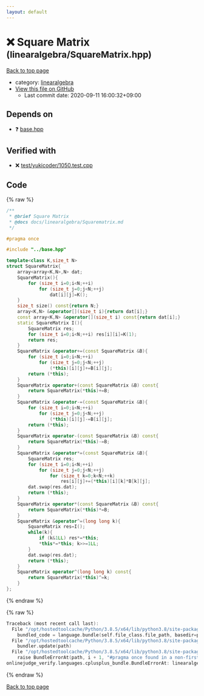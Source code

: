```yaml
---
layout: default
---
```


<!-- mathjax config similar to math.stackexchange -->
<script type="text/javascript" async
  src="https://cdnjs.cloudflare.com/ajax/libs/mathjax/2.7.5/MathJax.js?config=TeX-MML-AM_CHTML">
</script>
<script type="text/x-mathjax-config">
  MathJax.Hub.Config({
    TeX: { equationNumbers: { autoNumber: "AMS" }},
    tex2jax: {
      inlineMath: [ ['$','$'] ],
      processEscapes: true
    },
    "HTML-CSS": { matchFontHeight: false },
    displayAlign: "left",
    displayIndent: "2em"
  });
</script>

<script type="text/javascript" src="https://cdnjs.cloudflare.com/ajax/libs/jquery/3.4.1/jquery.min.js"></script>
<script src="https://cdn.jsdelivr.net/npm/jquery-balloon-js@1.1.2/jquery.balloon.min.js" integrity="sha256-ZEYs9VrgAeNuPvs15E39OsyOJaIkXEEt10fzxJ20+2I=" crossorigin="anonymous"></script>
<script type="text/javascript" src="../../assets/js/copy-button.js"></script>
<link rel="stylesheet" href="../../assets/css/copy-button.css" />


# :x: Square Matrix <small>(linearalgebra/SquareMatrix.hpp)</small>

<a href="../../index.html">Back to top page</a>

* category: <a href="../../index.html#1bbf1d9f5340fa94bf2c5fb5ce73a5f5">linearalgebra</a>
* <a href="{{ site.github.repository_url }}/blob/master/linearalgebra/SquareMatrix.hpp">View this file on GitHub</a>
    - Last commit date: 2020-09-11 16:00:32+09:00




## Depends on

* :question: <a href="../base.hpp.html">base.hpp</a>


## Verified with

* :x: <a href="../../verify/test/yukicoder/1050.test.cpp.html">test/yukicoder/1050.test.cpp</a>


## Code

<a id="unbundled"></a>
{% raw %}
```cpp
/**
 * @brief Square Matrix
 * @docs docs/linearalgebra/Squarematrix.md
 */

#pragma once

#include "../base.hpp"

template<class K,size_t N>
struct SquareMatrix{
    array<array<K,N>,N> dat;
    SquareMatrix(){
        for (size_t i=0;i<N;++i)
            for (size_t j=0;j<N;++j)
                dat[i][j]=K();
    }
    size_t size() const{return N;}
    array<K,N> &operator[](size_t i){return dat[i];}
    const array<K,N> &operator[](size_t i) const{return dat[i];}
    static SquareMatrix I(){
        SquareMatrix res;
        for (size_t i=0;i<N;++i) res[i][i]=K(1);
        return res;
    }
    SquareMatrix &operator+=(const SquareMatrix &B){
        for (size_t i=0;i<N;++i)
            for (size_t j=0;j<N;++j)
                (*this)[i][j]+=B[i][j];
        return (*this);
    }
    SquareMatrix operator+(const SquareMatrix &B) const{
        return SquareMatrix(*this)+=B;
    }
    SquareMatrix &operator-=(const SquareMatrix &B){
        for (size_t i=0;i<N;++i)
            for (size_t j=0;j<N;++j)
                (*this)[i][j]-=B[i][j];
        return (*this);
    }
    SquareMatrix operator-(const SquareMatrix &B) const{
        return SquareMatrix(*this)-=B;
    }
    SquareMatrix &operator*=(const SquareMatrix &B){
        SquareMatrix res;
        for (size_t i=0;i<N;++i)
            for (size_t j=0;j<N;++j)
                for (size_t k=0;k<N;++k)
                    res[i][j]+=(*this)[i][k]*B[k][j];
        dat.swap(res.dat);
        return (*this);
    }
    SquareMatrix operator*(const SquareMatrix &B) const{
        return SquareMatrix(*this)*=B;
    }
    SquareMatrix &operator^=(long long k){
        SquareMatrix res=I();
        while(k){
            if (k&1LL) res*=*this;
            *this*=*this; k>>=1LL;
        }
        dat.swap(res.dat);
        return (*this);
    }
    SquareMatrix operator^(long long k) const{
        return SquareMatrix(*this)^=k;
    }
};
```
{% endraw %}

<a id="bundled"></a>
{% raw %}
```cpp
Traceback (most recent call last):
  File "/opt/hostedtoolcache/Python/3.8.5/x64/lib/python3.8/site-packages/onlinejudge_verify/docs.py", line 349, in write_contents
    bundled_code = language.bundle(self.file_class.file_path, basedir=pathlib.Path.cwd())
  File "/opt/hostedtoolcache/Python/3.8.5/x64/lib/python3.8/site-packages/onlinejudge_verify/languages/cplusplus.py", line 185, in bundle
    bundler.update(path)
  File "/opt/hostedtoolcache/Python/3.8.5/x64/lib/python3.8/site-packages/onlinejudge_verify/languages/cplusplus_bundle.py", line 310, in update
    raise BundleErrorAt(path, i + 1, "#pragma once found in a non-first line")
onlinejudge_verify.languages.cplusplus_bundle.BundleErrorAt: linearalgebra/SquareMatrix.hpp: line 6: #pragma once found in a non-first line

```
{% endraw %}

<a href="../../index.html">Back to top page</a>

